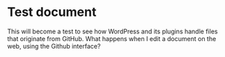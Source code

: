 # Test document

This will become a test to see how WordPress and its plugins handle files that originate from GitHub.
What happens when I edit a document on the web, using the Github interface?
